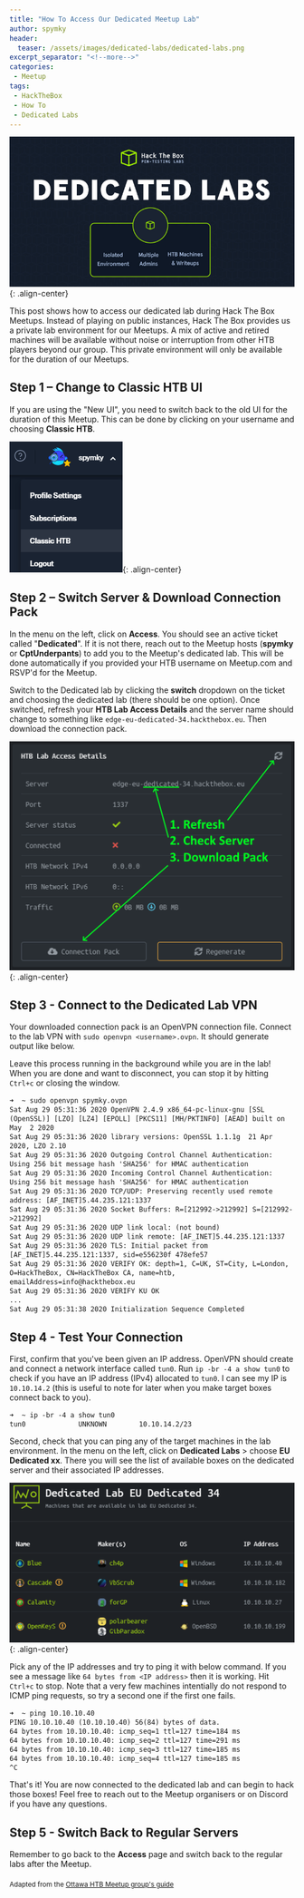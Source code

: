 ```yaml
---
title: "How To Access Our Dedicated Meetup Lab"
author: spymky
header:
  teaser: /assets/images/dedicated-labs/dedicated-labs.png
excerpt_separator: "<!--more-->"
categories:
 - Meetup
tags:
 - HackTheBox
 - How To
 - Dedicated Labs
---
```


![dedicated labs](/assets/images/dedicated-labs/dedicated-labs.png){: .align-center}

This post shows how to access our dedicated lab during Hack The Box Meetups. Instead of playing on public instances, Hack The Box provides us a private lab environment for our Meetups. A mix of active and retired machines will be available without noise or interruption from other HTB players beyond our group.<!--more--> This private environment will only be available for the duration of our Meetups.

## Step 1 – Change to Classic HTB UI

If you are using the "New UI", you need to switch back to the old UI for the duration of this Meetup. This can be done by clicking on your username and choosing **Classic HTB**.

![switch to classic](/assets/images/dedicated-labs/switch-to-classic.png){: .align-center}

## Step 2 – Switch Server & Download Connection Pack

In the menu on the left, click on **Access**. You should see an active ticket called "**Dedicated**". If it is not there, reach out to the Meetup hosts (**spymky** or **CptUnderpants**) to add you to the Meetup's dedicated lab. This will be done automatically if you provided your HTB username on Meetup.com and RSVP'd for the Meetup.

Switch to the Dedicated lab by clicking the **switch** dropdown on the ticket and choosing the dedicated lab (there should be one option). Once switched, refresh your **HTB Lab Access Details** and the server name should change to something like `edge-eu-dedicated-34.hackthebox.eu`. Then download the connection pack.

![download connection pack](/assets/images/dedicated-labs/connection-pack.png){: .align-center}

## Step 3 - Connect to the Dedicated Lab VPN

Your downloaded connection pack is an OpenVPN connection file. Connect to the lab VPN with `sudo openvpn <username>.ovpn`. It should generate output like below.

Leave this process running in the background while you are in the lab! When you are done and want to disconnect, you can stop it by hitting `Ctrl+c` or closing the window.

```
➜  ~ sudo openvpn spymky.ovpn
Sat Aug 29 05:31:36 2020 OpenVPN 2.4.9 x86_64-pc-linux-gnu [SSL (OpenSSL)] [LZO] [LZ4] [EPOLL] [PKCS11] [MH/PKTINFO] [AEAD] built on May  2 2020
Sat Aug 29 05:31:36 2020 library versions: OpenSSL 1.1.1g  21 Apr 2020, LZO 2.10
Sat Aug 29 05:31:36 2020 Outgoing Control Channel Authentication: Using 256 bit message hash 'SHA256' for HMAC authentication
Sat Aug 29 05:31:36 2020 Incoming Control Channel Authentication: Using 256 bit message hash 'SHA256' for HMAC authentication
Sat Aug 29 05:31:36 2020 TCP/UDP: Preserving recently used remote address: [AF_INET]5.44.235.121:1337
Sat Aug 29 05:31:36 2020 Socket Buffers: R=[212992->212992] S=[212992->212992]
Sat Aug 29 05:31:36 2020 UDP link local: (not bound)
Sat Aug 29 05:31:36 2020 UDP link remote: [AF_INET]5.44.235.121:1337
Sat Aug 29 05:31:36 2020 TLS: Initial packet from [AF_INET]5.44.235.121:1337, sid=e556230f 478efe57
Sat Aug 29 05:31:36 2020 VERIFY OK: depth=1, C=UK, ST=City, L=London, O=HackTheBox, CN=HackTheBox CA, name=htb, emailAddress=info@hackthebox.eu
Sat Aug 29 05:31:36 2020 VERIFY KU OK
...
Sat Aug 29 05:31:38 2020 Initialization Sequence Completed
```
 
## Step 4 - Test Your Connection
 
First, confirm that you've been given an IP address. OpenVPN should create and connect a network interface called `tun0`. Run `ip -br -4 a show tun0` to check if you have an IP address (IPv4) allocated to `tun0`. I can see my IP is `10.10.14.2` (this is useful to note for later when you make target boxes connect back to you).

```
➜  ~ ip -br -4 a show tun0
tun0             UNKNOWN        10.10.14.2/23
```

Second, check that you can ping any of the target machines in the lab environment. In the menu on the left, click on **Dedicated Labs** > choose **EU Dedicated xx**. There you will see the list of available boxes on the dedicated server and their associated IP addresses.
 
![list of target machines](/assets/images/dedicated-labs/dedicated-lab-machines.png){: .align-center}
  
Pick any of the IP addresses and try to ping it with below command. If you see a message like `64 bytes from <IP address>` then it is working. Hit `Ctrl+c` to stop. Note that a very few machines intentially do not respond to ICMP ping requests, so try a second one if the first one fails.

```
➜  ~ ping 10.10.10.40
PING 10.10.10.40 (10.10.10.40) 56(84) bytes of data.
64 bytes from 10.10.10.40: icmp_seq=1 ttl=127 time=184 ms
64 bytes from 10.10.10.40: icmp_seq=2 ttl=127 time=291 ms
64 bytes from 10.10.10.40: icmp_seq=3 ttl=127 time=185 ms
64 bytes from 10.10.10.40: icmp_seq=4 ttl=127 time=185 ms
^C
```

That's it! You are now connected to the dedicated lab and can begin to hack those boxes! Feel free to reach out to the Meetup organisers or on Discord if you have any questions.

## Step 5 - Switch Back to Regular Servers

Remember to go back to the **Access** page and switch back to the regular labs after the Meetup.

<sub>Adapted from the [Ottawa HTB Meetup group's guide](https://github.com/rkhal101/htb-ottawa/blob/master/how-to-connect-to-dedicated-server.md)</sub>